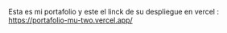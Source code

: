 Esta es mi portafolio y este el linck de su despliegue en vercel : https://portafolio-mu-two.vercel.app/
